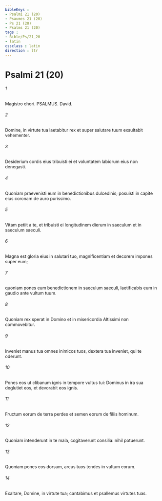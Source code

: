 ```yaml
---
bibleKeys : 
- Psalmi 21 (20)
- Psaumes 21 (20)
- Ps 21 (20)
- Psalms 21 (20)
tags : 
- Bible/Ps/21_20
- latin
cssclass : latin
direction : ltr
---
```


# Psalmi 21 (20)

###### 1
Magistro chori. PSALMUS. David.
###### 2
Domine, in virtute tua laetabitur rex et super salutare tuum exsultabit vehementer.
###### 3
Desiderium cordis eius tribuisti ei et voluntatem labiorum eius non denegasti.
###### 4
Quoniam praevenisti eum in benedictionibus dulcedinis; posuisti in capite eius coronam de auro purissimo.
###### 5
Vitam petiit a te, et tribuisti ei longitudinem dierum in saeculum et in saeculum saeculi.
###### 6
Magna est gloria eius in salutari tuo, magnificentiam et decorem impones super eum;
###### 7
quoniam pones eum benedictionem in saeculum saeculi, laetificabis eum in gaudio ante vultum tuum.
###### 8
Quoniam rex sperat in Domino et in misericordia Altissimi non commovebitur.
###### 9
Inveniet manus tua omnes inimicos tuos, dextera tua inveniet, qui te oderunt.
###### 10
Pones eos ut clibanum ignis in tempore vultus tui: Dominus in ira sua deglutiet eos, et devorabit eos ignis.
###### 11
Fructum eorum de terra perdes et semen eorum de filiis hominum.
###### 12
Quoniam intenderunt in te mala, cogitaverunt consilia: nihil potuerunt.
###### 13
Quoniam pones eos dorsum, arcus tuos tendes in vultum eorum.
###### 14
Exaltare, Domine, in virtute tua; cantabimus et psallemus virtutes tuas.
